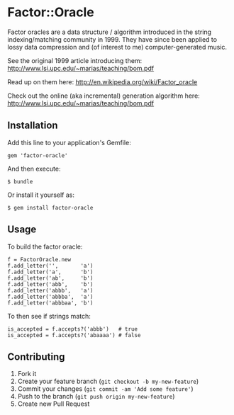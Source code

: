 # Factor::Oracle

Factor oracles are a data structure / algorithm introduced in the string 
indexing/matching community in 1999.  They have since been applied to lossy data 
compression and (of interest to me) computer-generated music.

See the original 1999 article introducing them: <http://www.lsi.upc.edu/~marias/teaching/bom.pdf>

Read up on them here: <http://en.wikipedia.org/wiki/Factor_oracle>

Check out the online (aka incremental) generation algorithm here: <http://www.lsi.upc.edu/~marias/teaching/bom.pdf>

## Installation

Add this line to your application's Gemfile:

    gem 'factor-oracle'

And then execute:

    $ bundle

Or install it yourself as:

    $ gem install factor-oracle

## Usage

To build the factor oracle:

    f = FactorOracle.new
    f.add_letter('',       'a')
    f.add_letter('a',      'b')
    f.add_letter('ab',     'b')
    f.add_letter('abb',    'b')
    f.add_letter('abbb',   'a')
    f.add_letter('abbba',  'a')
    f.add_letter('abbbaa', 'b')

To then see if strings match:

    is_accepted = f.accepts?('abbb')   # true
    is_accepted = f.accepts?('abaaaa') # false

## Contributing

1. Fork it
2. Create your feature branch (`git checkout -b my-new-feature`)
3. Commit your changes (`git commit -am 'Add some feature'`)
4. Push to the branch (`git push origin my-new-feature`)
5. Create new Pull Request



